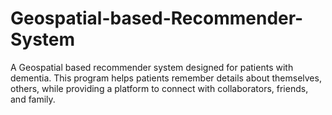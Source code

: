 # Geospatial-based-Recommender-System
A Geospatial based recommender system designed for patients with dementia. This program helps patients remember details about themselves, others, while providing a platform to connect with collaborators, friends, and family.
